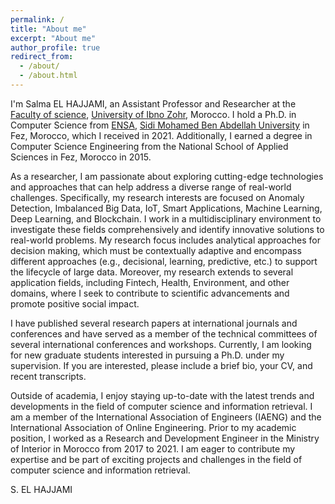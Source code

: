 ```yaml
---
permalink: /
title: "About me"
excerpt: "About me"
author_profile: true
redirect_from: 
  - /about/
  - /about.html
---
```



I'm Salma EL HAJJAMI, an Assistant Professor and Researcher at the [Faculty of science](http://www.fsa.ac.ma/), [University of Ibno Zohr](https://www.uiz.ac.ma/), Morocco. I hold a Ph.D. in Computer Science from [ENSA](https://ensaf.ac.ma/), [Sidi Mohamed Ben Abdellah University](http://www.usmba.ac.ma/) in Fez, Morocco, which I received in 2021. Additionally, I earned a degree in Computer Science Engineering from the National School of Applied Sciences in Fez, Morocco in 2015.

As a researcher, I am passionate about exploring cutting-edge technologies and approaches that can help address a diverse range of real-world challenges. Specifically, my research interests are focused on Anomaly Detection, Imbalanced Big Data, IoT, Smart Applications, Machine Learning, Deep Learning, and Blockchain. I work in a multidisciplinary environment to investigate these fields comprehensively and identify innovative solutions to real-world problems. My research focus includes analytical approaches for decision making, which must be contextually adaptive and encompass different approaches (e.g., decisional, learning, predictive, etc.) to support the lifecycle of large data. Moreover, my research extends to several application fields, including Fintech, Health, Environment, and other domains, where I seek to contribute to scientific advancements and promote positive social impact.

I have published several research papers at international journals and conferences and have served as a member of the technical committees of several international conferences and workshops. Currently, I am looking for new graduate students interested in pursuing a Ph.D. under my supervision. If you are interested, please include a brief bio, your CV, and recent transcripts.

Outside of academia, I enjoy staying up-to-date with the latest trends and developments in the field of computer science and information retrieval. I am a member of the International Association of Engineers (IAENG) and the International Association of Online Engineering. Prior to my academic position, I worked as a Research and Development Engineer in the Ministry of Interior in Morocco from 2017 to 2021. I am eager to contribute my expertise and be part of exciting projects and challenges in the field of computer science and information retrieval.

S. EL HAJJAMI








